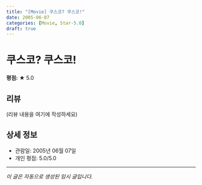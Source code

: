 ```yaml
---
title: "[Movie] 쿠스코? 쿠스코!"
date: 2005-06-07
categories: [Movie, Star-5.0]
draft: true
---
```


# 쿠스코? 쿠스코!

**평점:** ★ 5.0

## 리뷰

(리뷰 내용을 여기에 작성하세요)

## 상세 정보

- 관람일: 2005년 06월 07일
- 개인 평점: 5.0/5.0

---

*이 글은 자동으로 생성된 임시 글입니다.*
